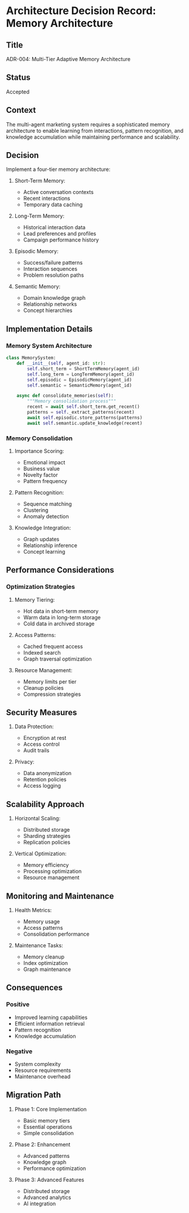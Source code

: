 # Architecture Decision Record: Memory Architecture

## Title
ADR-004: Multi-Tier Adaptive Memory Architecture

## Status
Accepted

## Context
The multi-agent marketing system requires a sophisticated memory architecture to enable learning from interactions, pattern recognition, and knowledge accumulation while maintaining performance and scalability.

## Decision
Implement a four-tier memory architecture:

1. Short-Term Memory:
   - Active conversation contexts
   - Recent interactions
   - Temporary data caching

2. Long-Term Memory:
   - Historical interaction data
   - Lead preferences and profiles
   - Campaign performance history

3. Episodic Memory:
   - Success/failure patterns
   - Interaction sequences
   - Problem resolution paths

4. Semantic Memory:
   - Domain knowledge graph
   - Relationship networks
   - Concept hierarchies

## Implementation Details

### Memory System Architecture

```python
class MemorySystem:
    def __init__(self, agent_id: str):
        self.short_term = ShortTermMemory(agent_id)
        self.long_term = LongTermMemory(agent_id)
        self.episodic = EpisodicMemory(agent_id)
        self.semantic = SemanticMemory(agent_id)

    async def consolidate_memories(self):
        """Memory consolidation process"""
        recent = await self.short_term.get_recent()
        patterns = self._extract_patterns(recent)
        await self.episodic.store_patterns(patterns)
        await self.semantic.update_knowledge(recent)
```

### Memory Consolidation
1. Importance Scoring:
   - Emotional impact
   - Business value
   - Novelty factor
   - Pattern frequency

2. Pattern Recognition:
   - Sequence matching
   - Clustering
   - Anomaly detection

3. Knowledge Integration:
   - Graph updates
   - Relationship inference
   - Concept learning

## Performance Considerations

### Optimization Strategies
1. Memory Tiering:
   - Hot data in short-term memory
   - Warm data in long-term storage
   - Cold data in archived storage

2. Access Patterns:
   - Cached frequent access
   - Indexed search
   - Graph traversal optimization

3. Resource Management:
   - Memory limits per tier
   - Cleanup policies
   - Compression strategies

## Security Measures

1. Data Protection:
   - Encryption at rest
   - Access control
   - Audit trails

2. Privacy:
   - Data anonymization
   - Retention policies
   - Access logging

## Scalability Approach

1. Horizontal Scaling:
   - Distributed storage
   - Sharding strategies
   - Replication policies

2. Vertical Optimization:
   - Memory efficiency
   - Processing optimization
   - Resource management

## Monitoring and Maintenance

1. Health Metrics:
   - Memory usage
   - Access patterns
   - Consolidation performance

2. Maintenance Tasks:
   - Memory cleanup
   - Index optimization
   - Graph maintenance

## Consequences

### Positive
- Improved learning capabilities
- Efficient information retrieval
- Pattern recognition
- Knowledge accumulation

### Negative
- System complexity
- Resource requirements
- Maintenance overhead

## Migration Path

1. Phase 1: Core Implementation
   - Basic memory tiers
   - Essential operations
   - Simple consolidation

2. Phase 2: Enhancement
   - Advanced patterns
   - Knowledge graph
   - Performance optimization

3. Phase 3: Advanced Features
   - Distributed storage
   - Advanced analytics
   - AI integration
